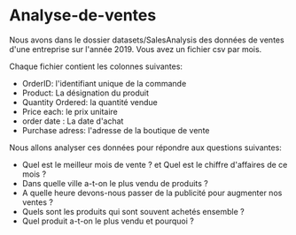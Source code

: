 # Analyse-de-ventes

Nous avons dans le dossier datasets/SalesAnalysis des données de ventes d'une entreprise sur l'année 2019. Vous avez un fichier csv par mois.

Chaque fichier contient les colonnes suivantes:
* OrderID: l'identifiant unique de la commande
* Product: La désignation du produit
* Quantity Ordered: la quantité vendue
* Price each: le prix unitaire
* order date : La date d'achat
* Purchase adress: l'adresse de la boutique de vente

Nous allons analyser ces données pour répondre aux questions suivantes:

* Quel est le meilleur mois de vente ? et Quel est le chiffre d'affaires de ce mois ?
* Dans quelle ville a-t-on le plus vendu de produits ?
* A quelle heure devons-nous passer de la publicité pour augmenter nos ventes ?
* Quels sont les produits qui sont souvent achetés ensemble ?
* Quel produit a-t-on le plus vendu et pourquoi ?
